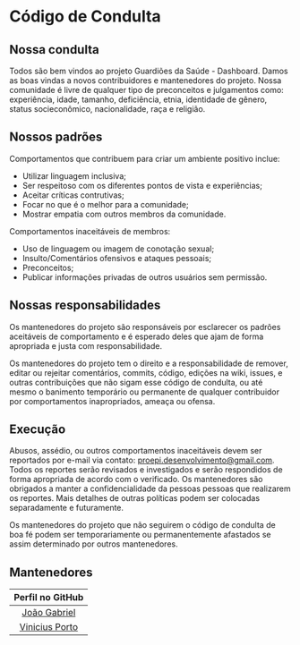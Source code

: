 # Código de Condulta

## Nossa condulta

Todos são bem vindos ao projeto Guardiões da Saúde - Dashboard. Damos as boas vindas a novos contribuidores e mantenedores do projeto. Nossa comunidade é 
livre de qualquer tipo de preconceitos e julgamentos como: experiência, idade, tamanho, deficiência, etnia, identidade de gênero, 
status socieconômico, nacionalidade, raça e religião.

## Nossos padrões

Comportamentos que contribuem para criar um ambiente positivo inclue:

* Utilizar linguagem inclusiva;
* Ser respeitoso com os diferentes pontos de vista e experiências;
* Aceitar críticas contrutivas;
* Focar no que é o melhor para a comunidade;
* Mostrar empatia com outros membros da comunidade.

Comportamentos inaceitáveis de membros:

* Uso de linguagem ou imagem de conotação sexual;
* Insulto/Comentários ofensivos e ataques pessoais;
* Preconceitos;
* Publicar informações privadas de outros usuários sem permissão.

## Nossas responsabilidades

Os mantenedores do projeto são responsáveis por esclarecer os padrões aceitáveis de comportamento e é esperado deles que ajam de 
forma apropriada e justa com responsabilidade.

Os mantenedores do projeto tem o direito e a responsabilidade de remover, editar ou rejeitar comentários, commits, código, 
edições na wiki, issues, e outras contribuições que não sigam esse código de condulta, ou até mesmo o banimento temporário ou 
permanente de qualquer contribuidor por comportamentos inapropriados, ameaça ou ofensa.

## Execução

Abusos, assédio, ou outros comportamentos inaceitáveis devem ser reportados por e-mail via contato: proepi.desenvolvimento@gmail.com. 
Todos os reportes serão revisados e investigados e serão respondidos de forma apropriada de acordo com o verificado. Os 
mantenedores são obrigados a manter a confidencialidade da pessoas pessoas que realizarem os reportes. Mais detalhes de 
outras políticas podem ser colocadas separadamente e futuramente.

Os mantenedores do projeto que não seguirem o código de condulta de boa fé podem ser temporariamente ou permanentemente 
afastados se assim determinado por outros mantenedores.

## Mantenedores

|Perfil no GitHub|
|:--------------:|
|[João Gabriel](https://github.com/gabrieldouurado)|
|[Vinicius Porto](https://github.com/ViniciusPuerto)|
